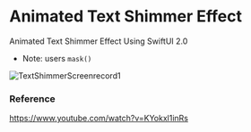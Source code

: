 # Animated Text Shimmer Effect

Animated Text Shimmer Effect Using SwiftUI 2.0

- Note: users `mask()`

![TextShimmerScreenrecord1](https://user-images.githubusercontent.com/3436468/107220713-a2b92200-6a4d-11eb-9a8e-fba2da7e9b05.gif)

### Reference

https://www.youtube.com/watch?v=KYokxl1inRs
